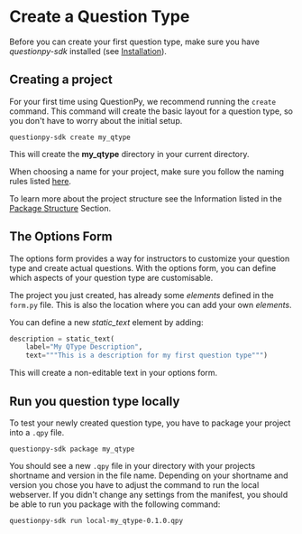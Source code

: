 # Create a Question Type

Before you can create your first question type, make sure you have _questionpy-sdk_ installed 
(see [Installation](installation.md)).

## Creating a project

For your first time using QuestionPy, we recommend running the `create` command. 
This command will create the basic layout for a question type, so you don't have to worry about the initial setup.

```shell
questionpy-sdk create my_qtype
```

This will create the **my_qtype** directory in your current directory. 

When choosing a name for your project, make sure you follow the naming rules listed 
[here](../reference/common/questionpy_common.md#questionpy_common.manifest.ensure_is_valid_name).

To learn more about the project structure see the Information listed in the 
[Package Structure](../documentation/package_structure.md) Section.

## The Options Form

The options form provides a way for instructors to customize your question type and create actual questions. 
With the options form, you can define which aspects of your question type are customisable. 

The project you just created, has already some _elements_ defined in the `form.py` file. 
This is also the location where you can add your own _elements_. 

You can define a new _static_text_ element by adding:

```python
description = static_text(
    label="My QType Description", 
    text="""This is a description for my first question type""")
```

This will create a non-editable text in your options form.

## Run you question type locally

To test your newly created question type, you have to package your project into a `.qpy` file. 

```shell
questionpy-sdk package my_qtype
```

You should see a new `.qpy` file in your directory with your projects shortname and version in the file name.
Depending on your shortname and version you chose you have to adjust the command to run the local webserver.
If you didn't change any settings from the manifest, you should be able to run you package with the following command:

```shell
questionpy-sdk run local-my_qtype-0.1.0.qpy 
```
